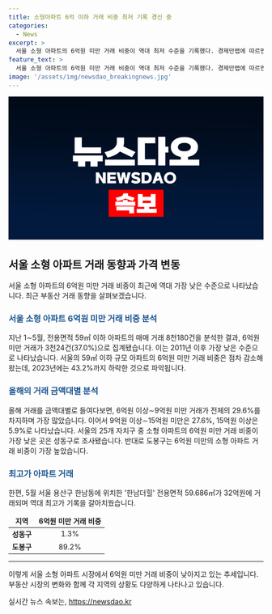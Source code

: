 ```yaml
---
title: 소형아파트 6억 이하 거래 비중 최저 기록 경신 중
categories:
  - News
excerpt: >
  서울 소형 아파트의 6억원 미만 거래 비중이 역대 최저 수준을 기록했다. 경제만랩에 따르면, 최근 5월 서울의 59㎡ 이하 아파트 중 6억 미만 거래가 37.0%로 급감했다. 이는 2011년 이후 최저 수준이며, 2023년에는 43.2%로 떨어져 소폭 회복했다. 특히 성동구는 6억 미만 거래가 1.3%로 가장 낮았고, 도봉구는 89.2%로 가장 높았다. ‘한남더힐’ 아파트는 32억원에 거래되어 최고가를 기록했다. [제보: SBS Biz, 링크: https://url.kr/9pghjn]
feature_text: >
  서울 소형 아파트의 6억원 미만 거래 비중이 역대 최저 수준을 기록했다. 경제만랩에 따르면, 최근 5월 서울의 59㎡ 이하 아파트 중 6억 미만 거래가 37.0%로 급감했다. 이는 2011년 이후 최저 수준이며, 2023년에는 43.2%로 떨어져 소폭 회복했다. 특히 성동구는 6억 미만 거래가 1.3%로 가장 낮았고, 도봉구는 89.2%로 가장 높았다. ‘한남더힐’ 아파트는 32억원에 거래되어 최고가를 기록했다. [제보: SBS Biz, 링크: https://url.kr/9pghjn]
image: '/assets/img/newsdao_breakingnews.jpg'
---
```


<p><img src="/assets/img/newsdao_breakingnews.jpg" alt="cryptoinkorea 속보" /></p>

<h2 data-ke-size="size26">서울 소형 아파트 거래 동향과 가격 변동</h2>

<p data-ke-size="size16">서울 소형 아파트의 6억원 미만 거래 비중이 최근에 역대 가장 낮은 수준으로 나타났습니다. 최근 부동산 거래 동향을 살펴보겠습니다.</p>

<h3><b><span style="color: #1a5490;">서울 소형 아파트 6억원 미만 거래 비중 분석</span></b></h3>

<p data-ke-size="size16">지난 1∼5월, 전용면적 59㎡ 이하 아파트의 매매 거래 8천180건을 분석한 결과, 6억원 미만 거래가 3천24건(37.0%)으로 집계됐습니다. 이는 2011년 이후 가장 낮은 수준으로 나타났습니다. 서울의 59㎡ 이하 규모 아파트의 6억원 미만 거래 비중은 점차 감소해왔는데, 2023년에는 43.2%까지 하락한 것으로 파악됩니다.</p>

<h3><b><span style="color: #1a5490;">올해의 거래 금액대별 분석</span></b></h3>

<p data-ke-size="size16">올해 거래를 금액대별로 들여다보면, 6억원 이상∼9억원 미만 거래가 전체의 29.6%를 차지하며 가장 많았습니다. 이어서 9억원 이상∼15억원 미만은 27.6%, 15억원 이상은 5.9%로 나타났습니다. 서울의 25개 자치구 중 소형 아파트의 6억원 미만 거래 비중이 가장 낮은 곳은 성동구로 조사됐습니다. 반대로 도봉구는 6억원 미만의 소형 아파트 거래 비중이 가장 높았습니다.</p>

<h3><b><span style="color: #1a5490;">최고가 아파트 거래</span></b></h3>

<p data-ke-size="size16">한편, 5월 서울 용산구 한남동에 위치한 '한남더힐' 전용면적 59.686㎡가 32억원에 거래되며 역대 최고가 기록을 갈아치웠습니다.</p>

<table>
    <thead>
        <tr>
            <td style="text-align: center; height: 17px;"><b>지역</b></td>
            <td style="text-align: center; height: 17px;"><b>6억원 미만 거래 비중</b></td>
        </tr>
    </thead>
    <tbody>
        <tr>
            <td style="text-align: center; height: 17px;"><b>성동구</b></td>
            <td style="text-align: center; height: 17px;">1.3%</td>
        </tr>
        <tr>
            <td style="text-align: center; height: 17px;"><b>도봉구</b></td>
            <td style="text-align: center; height: 17px;">89.2%</td>
        </tr>
    </tbody>
</table>

<hr>

<p data-ke-size="size16">이렇게 서울 소형 아파트 시장에서 6억원 미만 거래 비중이 낮아지고 있는 추세입니다. 부동산 시장의 변화와 함께 각 지역의 상황도 다양하게 나타나고 있습니다.</p>
실시간 뉴스 속보는, <a href="https://newsdao.kr" rel="dofollow">https://newsdao.kr</a>


